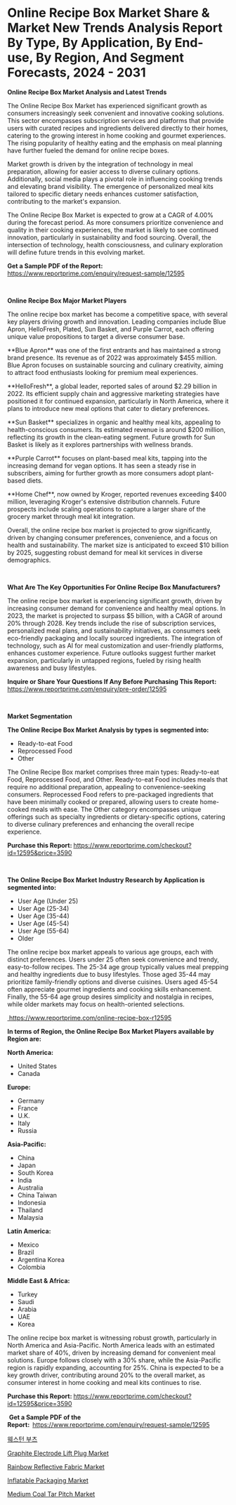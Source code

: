 <p><h1>Online Recipe Box Market Share & Market New Trends Analysis Report By Type, By Application, By End-use, By Region, And Segment Forecasts, 2024 - 2031</h1></p><p><strong>Online Recipe Box Market Analysis and Latest Trends</strong></p>
<p><p>The Online Recipe Box Market has experienced significant growth as consumers increasingly seek convenient and innovative cooking solutions. This sector encompasses subscription services and platforms that provide users with curated recipes and ingredients delivered directly to their homes, catering to the growing interest in home cooking and gourmet experiences. The rising popularity of healthy eating and the emphasis on meal planning have further fueled the demand for online recipe boxes.</p><p>Market growth is driven by the integration of technology in meal preparation, allowing for easier access to diverse culinary options. Additionally, social media plays a pivotal role in influencing cooking trends and elevating brand visibility. The emergence of personalized meal kits tailored to specific dietary needs enhances customer satisfaction, contributing to the market's expansion.</p><p>The Online Recipe Box Market is expected to grow at a CAGR of 4.00% during the forecast period. As more consumers prioritize convenience and quality in their cooking experiences, the market is likely to see continued innovation, particularly in sustainability and food sourcing. Overall, the intersection of technology, health consciousness, and culinary exploration will define future trends in this evolving market.</p></p>
<p><strong>Get a Sample PDF of the Report:&nbsp;</strong> <a href="https://www.reportprime.com/enquiry/request-sample/12595">https://www.reportprime.com/enquiry/request-sample/12595</a></p>
<p>&nbsp;</p>
<p><strong>Online Recipe Box Major Market Players</strong></p>
<p><p>The online recipe box market has become a competitive space, with several key players driving growth and innovation. Leading companies include Blue Apron, HelloFresh, Plated, Sun Basket, and Purple Carrot, each offering unique value propositions to target a diverse consumer base.</p><p>**Blue Apron** was one of the first entrants and has maintained a strong brand presence. Its revenue as of 2022 was approximately $455 million. Blue Apron focuses on sustainable sourcing and culinary creativity, aiming to attract food enthusiasts looking for premium meal experiences.</p><p>**HelloFresh**, a global leader, reported sales of around $2.29 billion in 2022. Its efficient supply chain and aggressive marketing strategies have positioned it for continued expansion, particularly in North America, where it plans to introduce new meal options that cater to dietary preferences.</p><p>**Sun Basket** specializes in organic and healthy meal kits, appealing to health-conscious consumers. Its estimated revenue is around $200 million, reflecting its growth in the clean-eating segment. Future growth for Sun Basket is likely as it explores partnerships with wellness brands.</p><p>**Purple Carrot** focuses on plant-based meal kits, tapping into the increasing demand for vegan options. It has seen a steady rise in subscribers, aiming for further growth as more consumers adopt plant-based diets.</p><p>**Home Chef**, now owned by Kroger, reported revenues exceeding $400 million, leveraging Kroger's extensive distribution channels. Future prospects include scaling operations to capture a larger share of the grocery market through meal kit integration.</p><p>Overall, the online recipe box market is projected to grow significantly, driven by changing consumer preferences, convenience, and a focus on health and sustainability. The market size is anticipated to exceed $10 billion by 2025, suggesting robust demand for meal kit services in diverse demographics.</p></p>
<p>&nbsp;</p>
<p><strong>What Are The Key Opportunities For Online Recipe Box Manufacturers?</strong></p>
<p><p>The online recipe box market is experiencing significant growth, driven by increasing consumer demand for convenience and healthy meal options. In 2023, the market is projected to surpass $5 billion, with a CAGR of around 20% through 2028. Key trends include the rise of subscription services, personalized meal plans, and sustainability initiatives, as consumers seek eco-friendly packaging and locally sourced ingredients. The integration of technology, such as AI for meal customization and user-friendly platforms, enhances customer experience. Future outlooks suggest further market expansion, particularly in untapped regions, fueled by rising health awareness and busy lifestyles.</p></p>
<p><strong>Inquire or Share Your Questions If Any Before Purchasing This Report:</strong> <a href="https://www.reportprime.com/enquiry/pre-order/12595">https://www.reportprime.com/enquiry/pre-order/12595</a></p>
<p>&nbsp;</p>
<p><strong>Market Segmentation</strong></p>
<p><strong>The Online Recipe Box Market Analysis by types is segmented into:</strong></p>
<p><ul><li>Ready-to-eat Food</li><li>Reprocessed Food</li><li>Other</li></ul></p>
<p><p>The Online Recipe Box market comprises three main types: Ready-to-eat Food, Reprocessed Food, and Other. Ready-to-eat Food includes meals that require no additional preparation, appealing to convenience-seeking consumers. Reprocessed Food refers to pre-packaged ingredients that have been minimally cooked or prepared, allowing users to create home-cooked meals with ease. The Other category encompasses unique offerings such as specialty ingredients or dietary-specific options, catering to diverse culinary preferences and enhancing the overall recipe experience.</p></p>
<p><strong>Purchase this Report:&nbsp;</strong><a href="https://www.reportprime.com/checkout?id=12595&price=3590">https://www.reportprime.com/checkout?id=12595&price=3590</a></p>
<p>&nbsp;</p>
<p><strong>The Online Recipe Box Market Industry Research by Application is segmented into:</strong></p>
<p><ul><li>User Age (Under 25)</li><li>User Age (25-34)</li><li>User Age (35-44)</li><li>User Age (45-54)</li><li>User Age (55-64)</li><li>Older</li></ul></p>
<p><p>The online recipe box market appeals to various age groups, each with distinct preferences. Users under 25 often seek convenience and trendy, easy-to-follow recipes. The 25-34 age group typically values meal prepping and healthy ingredients due to busy lifestyles. Those aged 35-44 may prioritize family-friendly options and diverse cuisines. Users aged 45-54 often appreciate gourmet ingredients and cooking skills enhancement. Finally, the 55-64 age group desires simplicity and nostalgia in recipes, while older markets may focus on health-oriented selections.</p></p>
<p><a href="https://www.reportprime.com/online-recipe-box-r12595">&nbsp;https://www.reportprime.com/online-recipe-box-r12595</a></p>
<p><strong>In terms of Region, the Online Recipe Box Market Players available by Region are:</strong></p>
<p>
    <p> <strong> North America: </strong>
        <ul>
            <li>United States</li>
            <li>Canada</li>
        </ul>
        </p> 
    <p> <strong> Europe: </strong>
        <ul>
            <li>Germany</li>
            <li>France</li>
            <li>U.K.</li>
            <li>Italy</li>
            <li>Russia</li>
        </ul>
        </p> 
    <p> <strong> Asia-Pacific: </strong>
        <ul>
            <li>China</li>
            <li>Japan</li>
            <li>South Korea</li>
            <li>India</li>
            <li>Australia</li>
            <li>China Taiwan</li>
            <li>Indonesia</li>
            <li>Thailand</li>
            <li>Malaysia</li>
        </ul>
        </p> 
    <p> <strong> Latin America: </strong>
        <ul>
            <li>Mexico</li>
            <li>Brazil</li>
            <li>Argentina Korea</li>
            <li>Colombia</li>
        </ul>
        </p> 
    <p> <strong> Middle East & Africa: </strong>
        <ul>
            <li>Turkey</li>
            <li>Saudi</li>
            <li>Arabia</li>
            <li>UAE</li>
            <li>Korea</li>
        </ul>
    </p>
    </p>
<p><p>The online recipe box market is witnessing robust growth, particularly in North America and Asia-Pacific. North America leads with an estimated market share of 40%, driven by increasing demand for convenient meal solutions. Europe follows closely with a 30% share, while the Asia-Pacific region is rapidly expanding, accounting for 25%. China is expected to be a key growth driver, contributing around 20% to the overall market, as consumer interest in home cooking and meal kits continues to rise.</p></p>
<p><strong>Purchase this Report: </strong><a href="https://www.reportprime.com/checkout?id=12595&price=3590">https://www.reportprime.com/checkout?id=12595&price=3590</a></p>
<p>&nbsp;<strong>Get a Sample PDF of the Report:&nbsp;&nbsp;</strong><a href="https://www.reportprime.com/enquiry/request-sample/12595">https://www.reportprime.com/enquiry/request-sample/12595</a></p>
<p><strong></strong></p>
<p><p><a href="https://medium.com/@avaoneill70/%EC%84%9C%EB%B6%80-%EB%B6%80%EC%B8%A0-%EC%8B%9C%EC%9E%A5-%ED%86%B5%EC%B0%B0%EB%A0%A5-%EC%A0%9C%ED%92%88-%EC%9C%A0%ED%98%95-%EC%9D%91%EC%9A%A9-%EC%B6%94%EC%84%B8-%EB%B0%8F-2024%EB%85%84%EB%B6%80%ED%84%B0-2031%EB%85%84%EA%B9%8C%EC%A7%80%EC%9D%98-%EC%A7%80%EC%97%AD-%EB%B6%84%EC%84%9D-a214eb3c0b86">웨스턴 부츠</a></p><p><a href="https://issuu.com/reportprime-2/docs/graphite-electrode-lift-plug-market_aa73022ab14e77">Graphite Electrode Lift Plug Market</a></p><p><a href="https://medium.com/@raap8632472024/insights-into-the-rainbow-reflective-fabric-market-market-players-market-size-geographical-1b401910689e">Rainbow Reflective Fabric Market</a></p><p><a href="https://www.linkedin.com/pulse/insights-inflatable-packaging-market-share-competitive-ihmge?trackingId=s7zNjfY%2FRiisKQtpAMdjIQ%3D%3D">Inflatable Packaging Market</a></p><p><a href="https://issuu.com/reportprime-2/docs/medium-coal-tar-pitch-market-size-2_e1c81fddfb50cc">Medium Coal Tar Pitch Market</a></p></p>